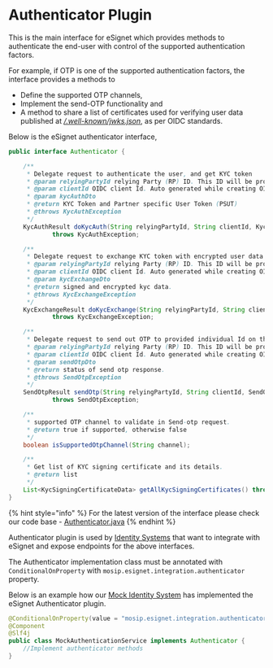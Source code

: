 # Authenticator Plugin

This is the main interface for eSignet which provides methods to authenticate the end-user with control of the supported authentication factors.&#x20;

For example, if OTP is one of the supported authentication factors, the interface provides a methods to&#x20;

* Define the supported OTP channels,&#x20;
* Implement the send-OTP functionality and&#x20;
* A method to share a list of certificates used for verifying user data published at [_/.well-known/jwks.json_](../build-and-deploy/configuration/.well-known/jwks.json.md), as per OIDC standards.

Below is the eSignet authenticator interface,

```java
public interface Authenticator {

    /**
     * Delegate request to authenticate the user, and get KYC token
     * @param relyingPartyId relying Party (RP) ID. This ID will be provided during partner self registration process
     * @param clientId OIDC client Id. Auto generated while creating OIDC client in PMS
     * @param kycAuthDto
     * @return KYC Token and Partner specific User Token (PSUT)
     * @throws KycAuthException
     */
    KycAuthResult doKycAuth(String relyingPartyId, String clientId, KycAuthDto kycAuthDto)
            throws KycAuthException;

    /**
     * Delegate request to exchange KYC token with encrypted user data
     * @param relyingPartyId relying Party (RP) ID. This ID will be provided during partner self registration process
     * @param clientId OIDC client Id. Auto generated while creating OIDC client in PMS
     * @param kycExchangeDto
     * @return signed and encrypted kyc data.
     * @throws KycExchangeException
     */
    KycExchangeResult doKycExchange(String relyingPartyId, String clientId, KycExchangeDto kycExchangeDto)
            throws KycExchangeException;

    /**
     * Delegate request to send out OTP to provided individual Id on the configured channel
     * @param relyingPartyId relying Party (RP) ID. This ID will be provided during partner self registration process
     * @param clientId OIDC client Id. Auto generated while creating OIDC client in PMS
     * @param sendOtpDto
     * @return status of send otp response.
     * @throws SendOtpException
     */
    SendOtpResult sendOtp(String relyingPartyId, String clientId, SendOtpDto sendOtpDto)
            throws SendOtpException;

    /**
     * supported OTP channel to validate in Send-otp request.
     * @return true if supported, otherwise false
     */
    boolean isSupportedOtpChannel(String channel);

    /**
     * Get list of KYC signing certificate and its details.
     * @return list
     */
    List<KycSigningCertificateData> getAllKycSigningCertificates() throws KycSigningCertificateException;
}
```

{% hint style="info" %}
For the latest version of the interface please check our code base - [Authenticator.java](https://github.com/mosip/esignet/blob/master/esignet-integration-api/src/main/java/io/mosip/esignet/api/spi/Authenticator.java)
{% endhint %}

Authenticator plugin is used by [Identity Systems](../glossary.md#identity-systems) that want to integrate with eSignet and expose endpoints for the above interfaces.

The Authenticator implementation class must be annotated with `ConditionalOnProperty` with `mosip.esignet.integration.authenticator` property.

Below is an example how our [Mock Identity System](https://github.com/mosip/esignet-mock-services/tree/master/mock-identity-system) has implemented the eSignet Authenticator plugin.

```java
@ConditionalOnProperty(value = "mosip.esignet.integration.authenticator", havingValue = "mock-authentication-service")
@Component
@Slf4j
public class MockAuthenticationService implements Authenticator {
    //Implement authenticator methods
}
```
